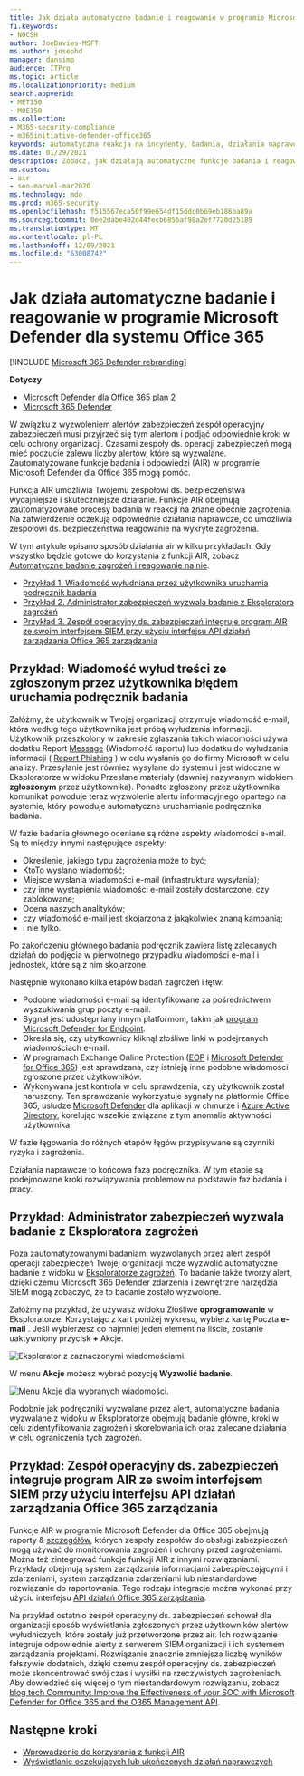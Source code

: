 ```yaml
---
title: Jak działa automatyczne badanie i reagowanie w programie Microsoft Defender dla systemu Office 365
f1.keywords:
- NOCSH
author: JoeDavies-MSFT
ms.author: josephd
manager: dansimp
audience: ITPro
ms.topic: article
ms.localizationpriority: medium
search.appverid:
- MET150
- MOE150
ms.collection:
- M365-security-compliance
- m365initiative-defender-office365
keywords: automatyczna reakcja na incydenty, badania, działania naprawcze i ochrona przed zagrożeniami
ms.date: 01/29/2021
description: Zobacz, jak działają automatyczne funkcje badania i reagowania w programie Microsoft Defender dla systemu Office 365
ms.custom:
- air
- seo-marvel-mar2020
ms.technology: mdo
ms.prod: m365-security
ms.openlocfilehash: f515567eca50f99e654df15ddc0b69eb186ba89a
ms.sourcegitcommit: 0ee2dabe402d44fecb6856af98a2ef7720d25189
ms.translationtype: MT
ms.contentlocale: pl-PL
ms.lasthandoff: 12/09/2021
ms.locfileid: "63008742"
---
```

# <a name="how-automated-investigation-and-response-works-in-microsoft-defender-for-office-365"></a>Jak działa automatyczne badanie i reagowanie w programie Microsoft Defender dla systemu Office 365

[!INCLUDE [Microsoft 365 Defender rebranding](../includes/microsoft-defender-for-office.md)]

**Dotyczy**
- [Microsoft Defender dla Office 365 plan 2](defender-for-office-365.md)
- [Microsoft 365 Defender](../defender/microsoft-365-defender.md)

W związku z wyzwoleniem alertów zabezpieczeń zespół operacyjny zabezpieczeń musi przyjrzeć się tym alertom i podjąć odpowiednie kroki w celu ochrony organizacji. Czasami zespoły ds. operacji zabezpieczeń mogą mieć poczucie zalewu liczby alertów, które są wyzwalane. Zautomatyzowane funkcje badania i odpowiedzi (AIR) w programie Microsoft Defender dla Office 365 mogą pomóc.

Funkcja AIR umożliwia Twojemu zespołowi ds. bezpieczeństwa wydajniejsze i skuteczniejsze działanie. Funkcje AIR obejmują zautomatyzowane procesy badania w reakcji na znane obecnie zagrożenia. Na zatwierdzenie oczekują odpowiednie działania naprawcze, co umożliwia zespołowi ds. bezpieczeństwa reagowanie na wykryte zagrożenia.

W tym artykule opisano sposób działania air w kilku przykładach. Gdy wszystko będzie gotowe do korzystania z funkcji AIR, zobacz [Automatyczne badanie zagrożeń i reagowanie na nie](office-365-air.md).

- [Przykład 1. Wiadomość wyłudniana przez użytkownika uruchamia podręcznik badania](#example-a-user-reported-phish-message-launches-an-investigation-playbook)
- [Przykład 2. Administrator zabezpieczeń wyzwala badanie z Eksploratora zagrożeń](#example-a-security-administrator-triggers-an-investigation-from-threat-explorer)
- [Przykład 3. Zespół operacyjny ds. zabezpieczeń integruje program AIR ze swoim interfejsem SIEM przy użyciu interfejsu API działań zarządzania Office 365 zarządzania](#example-a-security-operations-team-integrates-air-with-their-siem-using-the-office-365-management-activity-api)

## <a name="example-a-user-reported-phish-message-launches-an-investigation-playbook"></a>Przykład: Wiadomość wyłud treści ze zgłoszonym przez użytkownika błędem uruchamia podręcznik badania

Załóżmy, że użytkownik w Twojej organizacji otrzymuje wiadomość e-mail, która według tego użytkownika jest próbą wyłudzenia informacji. Użytkownik przeszkolony w zakresie zgłaszania takich wiadomości używa dodatku Report [Message](enable-the-report-message-add-in.md) (Wiadomość raportu) lub dodatku do wyłudzania informacji ( [Report Phishing](enable-the-report-phish-add-in.md) ) w celu wysłania go do firmy Microsoft w celu analizy. Przesyłanie jest również wysyłane do systemu i jest widoczne w Eksploratorze w widoku Przesłane  materiały (dawniej nazywanym widokiem **zgłoszonym** przez użytkownika). Ponadto zgłoszony przez użytkownika komunikat powoduje teraz wyzwolenie alertu informacyjnego opartego na systemie, który powoduje automatyczne uruchamianie podręcznika badania.

W fazie badania głównego oceniane są różne aspekty wiadomości e-mail. Są to między innymi następujące aspekty:

- Określenie, jakiego typu zagrożenia może to być;
- KtoTo wysłano wiadomość;
- Miejsce wysłania wiadomości e-mail (infrastruktura wysyłania);
- czy inne wystąpienia wiadomości e-mail zostały dostarczone, czy zablokowane;
- Ocena naszych analityków;
- czy wiadomość e-mail jest skojarzona z jakąkolwiek znaną kampanią;
- i nie tylko.

Po zakończeniu głównego badania podręcznik zawiera listę zalecanych działań do podjęcia w pierwotnego przypadku wiadomości e-mail i jednostek, które są z nim skojarzone.

Następnie wykonano kilka etapów badań zagrożeń i łętw:

- Podobne wiadomości e-mail są identyfikowane za pośrednictwem wyszukiwania grup poczty e-mail.
- Sygnał jest udostępniany innym platformom, takim jak [program Microsoft Defender for Endpoint](/windows/security/threat-protection/microsoft-defender-atp/microsoft-defender-advanced-threat-protection).
- Określa się, czy użytkownicy kliknął złośliwe linki w podejrzanych wiadomościach e-mail.
- W programach Exchange Online Protection ([EOP](exchange-online-protection-overview.md) i [Microsoft Defender for Office 365](defender-for-office-365.md)) jest sprawdzana, czy istnieją inne podobne wiadomości zgłoszone przez użytkowników.
- Wykonywana jest kontrola w celu sprawdzenia, czy użytkownik został naruszony. Ten sprawdzanie wykorzystuje sygnały na platformie Office 365, usłudze [Microsoft Defender](/cloud-app-security) dla aplikacji w chmurze i [Azure Active Directory,](/azure/active-directory) korelując wszelkie związane z tym anomalie aktywności użytkownika.

W fazie łęgowania do różnych etapów łęgów przypisywane są czynniki ryzyka i zagrożenia.

Działania naprawcze to końcowa faza podręcznika. W tym etapie są podejmowane kroki rozwiązywania problemów na podstawie faz badania i pracy.

## <a name="example-a-security-administrator-triggers-an-investigation-from-threat-explorer"></a>Przykład: Administrator zabezpieczeń wyzwala badanie z Eksploratora zagrożeń

Poza zautomatyzowanymi badaniami wyzwolanych przez alert zespół operacji zabezpieczeń Twojej organizacji może wyzwolić automatyczne badanie z widoku w [Eksploratorze zagrożeń](threat-explorer.md).  To badanie także tworzy alert, dzięki czemu Microsoft 365 Defender zdarzenia i zewnętrzne narzędzia SIEM mogą zobaczyć, że to badanie zostało wyzwolone.

Załóżmy na przykład, że używasz widoku Złośliwe **oprogramowanie** w Eksploratorze. Korzystając z kart poniżej wykresu, wybierz kartę Poczta **e-mail** . Jeśli wybierzesz co najmniej jeden element na liście, zostanie uaktywniony przycisk **+** Akcje.

![Eksplorator z zaznaczonymi wiadomościami.](../../media/Explorer-Malware-Email-ActionsInvestigate.png)

W menu **Akcje** możesz wybrać pozycję **Wyzwolić badanie**.

![Menu Akcje dla wybranych wiadomości.](../../media/explorer-malwareview-selectedemails-actions.jpg)

Podobnie jak podręczniki wyzwalane przez alert, automatyczne badania wyzwalane z widoku w Eksploratorze obejmują badanie główne, kroki w celu zidentyfikowania zagrożeń i skorelowania ich oraz zalecane działania w celu ograniczenia tych zagrożeń.

## <a name="example-a-security-operations-team-integrates-air-with-their-siem-using-the-office-365-management-activity-api"></a>Przykład: Zespół operacyjny ds. zabezpieczeń integruje program AIR ze swoim interfejsem SIEM przy użyciu interfejsu API działań zarządzania Office 365 zarządzania

Funkcje AIR w programie Microsoft Defender dla Office 365 obejmują raporty & [szczegółów](air-view-investigation-results.md), których zespoły zespołów do obsługi zabezpieczeń mogą używać do monitorowania zagrożeń i ochrony przed zagrożeniami. Można też zintegrować funkcje funkcji AIR z innymi rozwiązaniami. Przykłady obejmują system zarządzania informacjami zabezpieczającymi i zdarzeniami, system zarządzania zdarzeniami lub niestandardowe rozwiązanie do raportowania. Tego rodzaju integracje można wykonać przy użyciu interfejsu [API działań Office 365 zarządzania](/office/office-365-management-api/office-365-management-activity-api-reference).

Na przykład ostatnio zespół operacyjny ds. zabezpieczeń schował dla organizacji sposób wyświetlania zgłoszonych przez użytkowników alertów wyłudniczych, które zostały już przetworzone przez air. Ich rozwiązanie integruje odpowiednie alerty z serwerem SIEM organizacji i ich systemem zarządzania projektami. Rozwiązanie znacznie zmniejsza liczbę wyników fałszywie dodatnich, dzięki czemu zespół operacyjny ds. zabezpieczeń może skoncentrować swój czas i wysiłki na rzeczywistych zagrożeniach. Aby dowiedzieć się więcej o tym niestandardowym rozwiązaniu, zobacz [blog tech Community: Improve the Effectiveness of your SOC with Microsoft Defender for Office 365 and the O365 Management API](https://techcommunity.microsoft.com/t5/microsoft-security-and/improve-the-effectiveness-of-your-soc-with-office-365-atp-and/ba-p/1525185).

## <a name="next-steps"></a>Następne kroki

- [Wprowadzenie do korzystania z funkcji AIR](office-365-air.md)
- [Wyświetlanie oczekujących lub ukończonych działań naprawczych](air-review-approve-pending-completed-actions.md)
